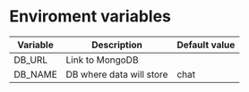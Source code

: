 # Enviroment variables
| Variable | Description              | Default value |
|----------|--------------------------|---------------|
| DB_URL   | Link to MongoDB          |               |
| DB_NAME  | DB where data will store | chat          |